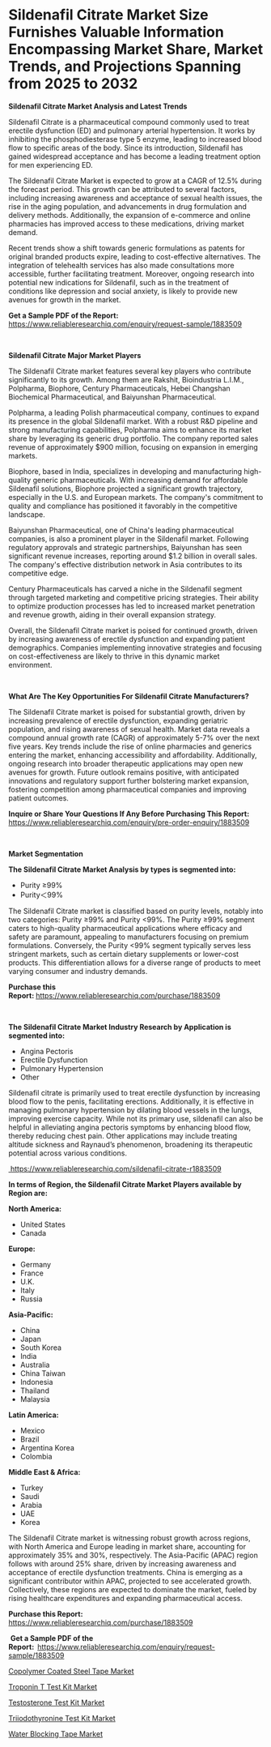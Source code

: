 <p><h1>Sildenafil Citrate Market Size Furnishes Valuable Information Encompassing Market Share, Market Trends, and Projections Spanning from 2025 to 2032</h1></p><p><strong>Sildenafil Citrate Market Analysis and Latest Trends</strong></p>
<p><p>Sildenafil Citrate is a pharmaceutical compound commonly used to treat erectile dysfunction (ED) and pulmonary arterial hypertension. It works by inhibiting the phosphodiesterase type 5 enzyme, leading to increased blood flow to specific areas of the body. Since its introduction, Sildenafil has gained widespread acceptance and has become a leading treatment option for men experiencing ED.</p><p>The Sildenafil Citrate Market is expected to grow at a CAGR of 12.5% during the forecast period. This growth can be attributed to several factors, including increasing awareness and acceptance of sexual health issues, the rise in the aging population, and advancements in drug formulation and delivery methods. Additionally, the expansion of e-commerce and online pharmacies has improved access to these medications, driving market demand.</p><p>Recent trends show a shift towards generic formulations as patents for original branded products expire, leading to cost-effective alternatives. The integration of telehealth services has also made consultations more accessible, further facilitating treatment. Moreover, ongoing research into potential new indications for Sildenafil, such as in the treatment of conditions like depression and social anxiety, is likely to provide new avenues for growth in the market.</p></p>
<p><strong>Get a Sample PDF of the Report:&nbsp;</strong> <a href="https://www.reliableresearchiq.com/enquiry/request-sample/1883509?utm_campaign=1896&utm_medium=2&utm_source=Github&utm_content=ia&utm_term=31012025&utm_id=sildenafil-citrate">https://www.reliableresearchiq.com/enquiry/request-sample/1883509</a></p>
<p>&nbsp;</p>
<p><strong>Sildenafil Citrate Major Market Players</strong></p>
<p><p>The Sildenafil Citrate market features several key players who contribute significantly to its growth. Among them are Rakshit, Bioindustria L.I.M., Polpharma, Biophore, Century Pharmaceuticals, Hebei Changshan Biochemical Pharmaceutical, and Baiyunshan Pharmaceutical. </p><p>Polpharma, a leading Polish pharmaceutical company, continues to expand its presence in the global Sildenafil market. With a robust R&D pipeline and strong manufacturing capabilities, Polpharma aims to enhance its market share by leveraging its generic drug portfolio. The company reported sales revenue of approximately $900 million, focusing on expansion in emerging markets.</p><p>Biophore, based in India, specializes in developing and manufacturing high-quality generic pharmaceuticals. With increasing demand for affordable Sildenafil solutions, Biophore projected a significant growth trajectory, especially in the U.S. and European markets. The company's commitment to quality and compliance has positioned it favorably in the competitive landscape.</p><p>Baiyunshan Pharmaceutical, one of China's leading pharmaceutical companies, is also a prominent player in the Sildenafil market. Following regulatory approvals and strategic partnerships, Baiyunshan has seen significant revenue increases, reporting around $1.2 billion in overall sales. The company's effective distribution network in Asia contributes to its competitive edge.</p><p>Century Pharmaceuticals has carved a niche in the Sildenafil segment through targeted marketing and competitive pricing strategies. Their ability to optimize production processes has led to increased market penetration and revenue growth, aiding in their overall expansion strategy.</p><p>Overall, the Sildenafil Citrate market is poised for continued growth, driven by increasing awareness of erectile dysfunction and expanding patient demographics. Companies implementing innovative strategies and focusing on cost-effectiveness are likely to thrive in this dynamic market environment.</p></p>
<p>&nbsp;</p>
<p><strong>What Are The Key Opportunities For Sildenafil Citrate Manufacturers?</strong></p>
<p><p>The Sildenafil Citrate market is poised for substantial growth, driven by increasing prevalence of erectile dysfunction, expanding geriatric population, and rising awareness of sexual health. Market data reveals a compound annual growth rate (CAGR) of approximately 5-7% over the next five years. Key trends include the rise of online pharmacies and generics entering the market, enhancing accessibility and affordability. Additionally, ongoing research into broader therapeutic applications may open new avenues for growth. Future outlook remains positive, with anticipated innovations and regulatory support further bolstering market expansion, fostering competition among pharmaceutical companies and improving patient outcomes.</p></p>
<p><strong>Inquire or Share Your Questions If Any Before Purchasing This Report:</strong> <a href="https://www.reliableresearchiq.com/enquiry/pre-order-enquiry/1883509?utm_campaign=1896&utm_medium=2&utm_source=Github&utm_content=ia&utm_term=31012025&utm_id=sildenafil-citrate">https://www.reliableresearchiq.com/enquiry/pre-order-enquiry/1883509</a></p>
<p>&nbsp;</p>
<p><strong>Market Segmentation</strong></p>
<p><strong>The Sildenafil Citrate Market Analysis by types is segmented into:</strong></p>
<p><ul><li>Purity ≥99%</li><li>Purity＜99%</li></ul></p>
<p><p>The Sildenafil Citrate market is classified based on purity levels, notably into two categories: Purity ≥99% and Purity <99%. The Purity ≥99% segment caters to high-quality pharmaceutical applications where efficacy and safety are paramount, appealing to manufacturers focusing on premium formulations. Conversely, the Purity <99% segment typically serves less stringent markets, such as certain dietary supplements or lower-cost products. This differentiation allows for a diverse range of products to meet varying consumer and industry demands.</p></p>
<p><strong>Purchase this Report:&nbsp;</strong><a href="https://www.reliableresearchiq.com/purchase/1883509?utm_campaign=1896&utm_medium=2&utm_source=Github&utm_content=ia&utm_term=31012025&utm_id=sildenafil-citrate">https://www.reliableresearchiq.com/purchase/1883509</a></p>
<p>&nbsp;</p>
<p><strong>The Sildenafil Citrate Market Industry Research by Application is segmented into:</strong></p>
<p><ul><li>Angina Pectoris</li><li>Erectile Dysfunction</li><li>Pulmonary Hypertension</li><li>Other</li></ul></p>
<p><p>Sildenafil citrate is primarily used to treat erectile dysfunction by increasing blood flow to the penis, facilitating erections. Additionally, it is effective in managing pulmonary hypertension by dilating blood vessels in the lungs, improving exercise capacity. While not its primary use, sildenafil can also be helpful in alleviating angina pectoris symptoms by enhancing blood flow, thereby reducing chest pain. Other applications may include treating altitude sickness and Raynaud’s phenomenon, broadening its therapeutic potential across various conditions.</p></p>
<p><a href="https://www.reliableresearchiq.com/sildenafil-citrate-r1883509?utm_campaign=1896&utm_medium=2&utm_source=Github&utm_content=ia&utm_term=31012025&utm_id=sildenafil-citrate">&nbsp;https://www.reliableresearchiq.com/sildenafil-citrate-r1883509</a></p>
<p><strong>In terms of Region, the Sildenafil Citrate Market Players available by Region are:</strong></p>
<p>
    <p> <strong> North America: </strong>
        <ul>
            <li>United States</li>
            <li>Canada</li>
        </ul>
        </p> 
    <p> <strong> Europe: </strong>
        <ul>
            <li>Germany</li>
            <li>France</li>
            <li>U.K.</li>
            <li>Italy</li>
            <li>Russia</li>
        </ul>
        </p> 
    <p> <strong> Asia-Pacific: </strong>
        <ul>
            <li>China</li>
            <li>Japan</li>
            <li>South Korea</li>
            <li>India</li>
            <li>Australia</li>
            <li>China Taiwan</li>
            <li>Indonesia</li>
            <li>Thailand</li>
            <li>Malaysia</li>
        </ul>
        </p> 
    <p> <strong> Latin America: </strong>
        <ul>
            <li>Mexico</li>
            <li>Brazil</li>
            <li>Argentina Korea</li>
            <li>Colombia</li>
        </ul>
        </p> 
    <p> <strong> Middle East & Africa: </strong>
        <ul>
            <li>Turkey</li>
            <li>Saudi</li>
            <li>Arabia</li>
            <li>UAE</li>
            <li>Korea</li>
        </ul>
    </p>
    </p>
<p><p>The Sildenafil Citrate market is witnessing robust growth across regions, with North America and Europe leading in market share, accounting for approximately 35% and 30%, respectively. The Asia-Pacific (APAC) region follows with around 25% share, driven by increasing awareness and acceptance of erectile dysfunction treatments. China is emerging as a significant contributor within APAC, projected to see accelerated growth. Collectively, these regions are expected to dominate the market, fueled by rising healthcare expenditures and expanding pharmaceutical access.</p></p>
<p><strong>Purchase this Report: </strong><a href="https://www.reliableresearchiq.com/purchase/1883509?utm_campaign=1896&utm_medium=2&utm_source=Github&utm_content=ia&utm_term=31012025&utm_id=sildenafil-citrate">https://www.reliableresearchiq.com/purchase/1883509</a></p>
<p>&nbsp;<strong>Get a Sample PDF of the Report:&nbsp;&nbsp;</strong><a href="https://www.reliableresearchiq.com/enquiry/request-sample/1883509?utm_campaign=1896&utm_medium=2&utm_source=Github&utm_content=ia&utm_term=31012025&utm_id=sildenafil-citrate">https://www.reliableresearchiq.com/enquiry/request-sample/1883509</a></p>
<p><strong></strong></p>
<p><p><a href="https://github.com/aidelndasse/Market-Research-Report-List-1/blob/main/copolymer-coated-steel-tape-market.md?utm_campaign=1896&utm_medium=2&utm_source=Github&utm_content=ia&utm_term=31012025&utm_id=sildenafil-citrate">Copolymer Coated Steel Tape Market</a></p><p><a href="https://www.linkedin.com/pulse/future-market-revenue-growth-troponin-test-kit-74-cagr-2025-qlf1e?utm_campaign=1896&utm_medium=2&utm_source=Github&utm_content=ia&utm_term=31012025&utm_id=sildenafil-citrate">Troponin T Test Kit Market</a></p><p><a href="https://www.linkedin.com/pulse/testosterone-test-kit-market-insights-include-historical-trends-yg7sc?utm_campaign=1896&utm_medium=2&utm_source=Github&utm_content=ia&utm_term=31012025&utm_id=sildenafil-citrate">Testosterone Test Kit Market</a></p><p><a href="https://www.linkedin.com/pulse/triiodothyronine-test-kit-market-expected-continue-its-sgnwe?utm_campaign=1896&utm_medium=2&utm_source=Github&utm_content=ia&utm_term=31012025&utm_id=sildenafil-citrate">Triiodothyronine Test Kit Market</a></p><p><a href="https://github.com/tszkintruca/Market-Research-Report-List-1/blob/main/water-blocking-tape-market.md?utm_campaign=1896&utm_medium=2&utm_source=Github&utm_content=ia&utm_term=31012025&utm_id=sildenafil-citrate">Water Blocking Tape Market</a></p></p>
